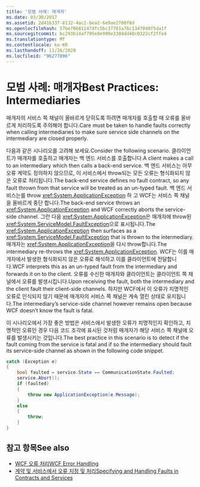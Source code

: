 ```yaml
---
title: '모범 사례: 매개자'
ms.date: 03/30/2017
ms.assetid: 2d41b337-8132-4ac2-bea2-6e9ae2f00f8d
ms.openlocfilehash: 57be78681147dfc5bc37701a76c1347040f5da1f
ms.sourcegitcommit: bc293b14af795e0e999e3304dd40c0222cf2ffe4
ms.translationtype: MT
ms.contentlocale: ko-KR
ms.lasthandoff: 11/26/2020
ms.locfileid: "96277896"
---
```

# <a name="best-practices-intermediaries"></a><span data-ttu-id="c5901-102">모범 사례: 매개자</span><span class="sxs-lookup"><span data-stu-id="c5901-102">Best Practices: Intermediaries</span></span>

<span data-ttu-id="c5901-103">매개자의 서비스 쪽 채널이 올바르게 닫히도록 하려면 매개자를 호출할 때 오류를 올바르게 처리하도록 주의해야 합니다.</span><span class="sxs-lookup"><span data-stu-id="c5901-103">Care must be taken to handle faults correctly when calling intermediaries to make sure service side channels on the intermediary are closed properly.</span></span>  
  
 <span data-ttu-id="c5901-104">다음과 같은 시나리오를 고려해 보세요.</span><span class="sxs-lookup"><span data-stu-id="c5901-104">Consider the following scenario.</span></span> <span data-ttu-id="c5901-105">클라이언트가 매개자를 호출하고 매개자는 백 엔드 서비스를 호출합니다.</span><span class="sxs-lookup"><span data-stu-id="c5901-105">A client makes a call to an intermediary which then calls a back-end service.</span></span>  <span data-ttu-id="c5901-106">백 엔드 서비스는 아무 오류 계약도 정의하지 않으므로, 이 서비스에서 throw되는 모든 오류는 형식화되지 않은 오류로 처리됩니다.</span><span class="sxs-lookup"><span data-stu-id="c5901-106">The back-end service defines no fault contract, so any fault thrown from that service will be treated as an un-typed fault.</span></span>  <span data-ttu-id="c5901-107">백 엔드 서비스는를 throw <xref:System.ApplicationException> 하 고 WCF는 서비스 쪽 채널을 올바르게 중단 합니다.</span><span class="sxs-lookup"><span data-stu-id="c5901-107">The back-end service throws an <xref:System.ApplicationException> and WCF correctly aborts the service-side channel.</span></span> <span data-ttu-id="c5901-108">그런 다음 <xref:System.ApplicationException>은 매개자에 throw된 <xref:System.ServiceModel.FaultException>으로 표시됩니다.</span><span class="sxs-lookup"><span data-stu-id="c5901-108">The <xref:System.ApplicationException> then surfaces as a <xref:System.ServiceModel.FaultException> that is thrown to the intermediary.</span></span> <span data-ttu-id="c5901-109">매개자는 <xref:System.ApplicationException>을 다시 throw합니다.</span><span class="sxs-lookup"><span data-stu-id="c5901-109">The intermediary re-throws the <xref:System.ApplicationException>.</span></span> <span data-ttu-id="c5901-110">WCF는 이를 매개자에서 발생한 형식화되지 않은 오류로 해석하고 이를 클라이언트에 전달합니다.</span><span class="sxs-lookup"><span data-stu-id="c5901-110">WCF interprets this as an un-typed fault from the intermediary and forwards it on to the client.</span></span> <span data-ttu-id="c5901-111">오류를 수신한 매개자와 클라이언트는 클라이언트 쪽 채널에서 오류를 발생시킵니다.</span><span class="sxs-lookup"><span data-stu-id="c5901-111">Upon receiving the fault, both the intermediary and the client fault their client-side channels.</span></span> <span data-ttu-id="c5901-112">하지만 WCF에서 이 오류가 치명적인 오류로 인식되지 않기 때문에 매개자의 서비스 쪽 채널은 계속 열린 상태로 유지됩니다.</span><span class="sxs-lookup"><span data-stu-id="c5901-112">The intermediary’s service-side channel however remains open because WCF doesn’t know the fault is fatal.</span></span>  
  
 <span data-ttu-id="c5901-113">이 시나리오에서 가장 좋은 방법은 서비스에서 발생한 오류가 치명적인지 확인하고, 치명적인 오류인 경우 다음 코드 조각에 표시된 것처럼 매개자가 해당 서비스 쪽 채널에 오류를 발생시키는 것입니다.</span><span class="sxs-lookup"><span data-stu-id="c5901-113">The best practice in this scenario is to detect if the fault coming from the service is fatal and if so the intermediary should fault its service-side channel as shown in the following code snippet.</span></span>  
  
```csharp  
catch (Exception e)  
{  
    bool faulted = service.State == CommunicationState.Faulted;  
    service.Abort();  
    if (faulted)  
    {  
        throw new ApplicationException(e.Message);  
    }  
    else  
    {  
        throw;  
    }  
}  
```  
  
## <a name="see-also"></a><span data-ttu-id="c5901-114">참고 항목</span><span class="sxs-lookup"><span data-stu-id="c5901-114">See also</span></span>

- [<span data-ttu-id="c5901-115">WCF 오류 처리</span><span class="sxs-lookup"><span data-stu-id="c5901-115">WCF Error Handling</span></span>](wcf-error-handling.md)
- [<span data-ttu-id="c5901-116">계약 및 서비스에서 오류 지정 및 처리</span><span class="sxs-lookup"><span data-stu-id="c5901-116">Specifying and Handling Faults in Contracts and Services</span></span>](specifying-and-handling-faults-in-contracts-and-services.md)
